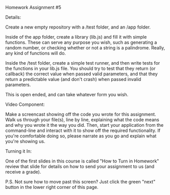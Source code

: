 Homework Assignment #5

Details:

Create a new empty repository with a /test folder, and an /app folder.

Inside of the app folder, create a library (lib.js) and fill it with simple functions. These can serve any purpose you wish, such as generating a random number, or checking whether or not a string is a palindrome. Really, any kind of functions will do.

Inside the /test folder, create a simple test runner, and then write tests for the functions in your lib.js file. You should try to test that they return (or callback) the correct value when passed valid parameters, and that they return a predictable value (and don't crash) when passed invalid parameters.

This is open ended, and can take whatever form you wish.


Video Component:

Make a screencast showing off the code you wrote for this assignment. Walk us through your file(s), line by line, explaining what the code means and why you wrote it the way you did. Then, start your application from the command-line and interact with it to show off the required functionality. If you're comfortable doing so, please narrate as you go and explain what you're showing us.


Turning it In:

One of the first slides in this course is called "How to Turn in Homework" review that slide for details on how to send your assignment to us (and receive a grade).



P.S. Not sure how to move past this screen? Just click the green "next" button in the lower right corner of this page.
